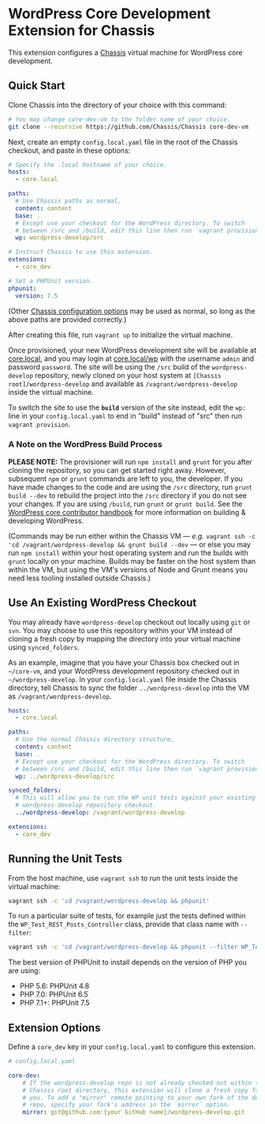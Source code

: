 # WordPress Core Development Extension for Chassis

This extension configures a [Chassis](http://chassis.io) virtual machine for WordPress core development.

## Quick Start

Clone Chassis into the directory of your choice with this command:

```bash
# You may change core-dev-vm to the folder name of your choice.
git clone --recursive https://github.com/Chassis/Chassis core-dev-vm
```

Next, create an empty `config.local.yaml` file in the root of the Chassis checkout, and paste in these options:

```yaml
# Specify the .local hostname of your choice.
hosts:
  - core.local

paths:
  # Use Chassis paths as normal,
  content: content
  base: .
  # Except use your checkout for the WordPress directory. To switch
  # between /src and /build, edit this line then run `vagrant provision`.
  wp: wordpress-develop/src

# Instruct Chassis to use this extension.
extensions:
  - core_dev

# Set a PHPUnit version.
phpunit:
  version: 7.5
```
(Other [Chassis configuration options](http://docs.chassis.io/en/latest/config/) may be used as normal, so long as the above paths are provided correctly.)

After creating this file, run `vagrant up` to initialize the virtual machine.

Once provisioned, your new WordPress development site will be available at [core.local](http://core.local), and you may login at [core.local/wp](http://core.local/wp) with the username `admin` and password `password`. The site will be using the `/src` build of the `wordpress-develop` repository, newly cloned on your host system at `[Chassis root]/wordpress-develop` and available as `/vagrant/wordpress-develop` inside the virtual machine.

To switch the site to use the **`build`** version of the site instead, edit the `wp:` line in your `config.local.yaml` to end in "build" instead of "src" then run `vagrant provision`.

### A Note on the WordPress Build Process

**PLEASE NOTE:** The provisioner will run `npm install` and `grunt` for you after cloning the repository, so you can get started right away. However, subsequent `npm` or `grunt` commands are left to you, the developer. If you have made changes to the code and are using the `/src` directory, run `grunt build --dev` to rebuild the project into the `/src` directory if you do not see your changes. If you are using `/build`, run `grunt` or `grunt build`. See the [WordPress core contributor handbook](https://make.wordpress.org/core/handbook/) for more information on building & developing WordPress.

(Commands may be run either within the Chassis VM — _e.g._ `vagrant ssh -c 'cd /vagrant/wordpress-develop && grunt build --dev` — or else you may run `npm install` within your host operating system and run the builds with `grunt` locally on your machine. Builds may be faster on the host system than within the VM, but using the VM's versions of Node and Grunt means you need less tooling installed outside Chassis.)

## Use An Existing WordPress Checkout

You may already have `wordpress-develop` checkout out locally using `git` or `svn`. You may choose to use this repository within your VM instead of cloning a fresh copy by mapping the directory into your virtual machine using `synced_folders`.

As an example, imagine that you have your Chassis box checked out in `~/core-vm`, and your WordPress development repository checked out in `~/wordpress-develop`. In your `config.local.yaml` file inside the Chassis directory, tell Chassis to sync the folder `../wordpress-develop` into the VM as `/vagrant/wordpress-develop`.

```yml
hosts:
  - core.local

paths:
  # Use the normal Chassis directory structure,
  content: content
  base: .
  # Except use your checkout for the WordPress directory. To switch
  # between /src and /build, edit this line then run `vagrant provision`.
  wp: ../wordpress-develop/src

synced_folders:
  # This will allow you to run the WP unit tests against your existing
  # wordpress-develop repository checkout.
  ../wordpress-develop: /vagrant/wordpress-develop

extensions:
  - core_dev

```

## Running the Unit Tests

From the host machine, use `vagrant ssh` to run the unit tests inside the virtual machine:

```bash
vagrant ssh -c 'cd /vagrant/wordpress-develop && phpunit'
```

To run a particular suite of tests, for example just the tests defined within the `WP_Test_REST_Posts_Controller` class, provide that class name with `--filter`:

```bash
vagrant ssh -c 'cd /vagrant/wordpress-develop && phpunit --filter WP_Test_REST_Posts_Controller'
```

The best version of PHPUnit to install depends on the version of PHP you are using:

* PHP 5.6: PHPUnit 4.8
* PHP 7.0: PHPUnit 6.5
* PHP 7.1+: PHPUnit 7.5


## Extension Options

Define a `core_dev` key in your `config.local.yaml` to configure this extension.

```yml
# config.local.yaml

core-dev:
    # If the wordpress-develop repo is not already checked out within the
    # Chassis root directory, this extension will clone a fresh copy for
    # you. To add a "mirror" remote pointing to your own fork of the develop
    # repo, specify your fork's address in the `mirror` option.
    mirror: git@github.com:{your GitHub name}/wordpress-develop.git
```
